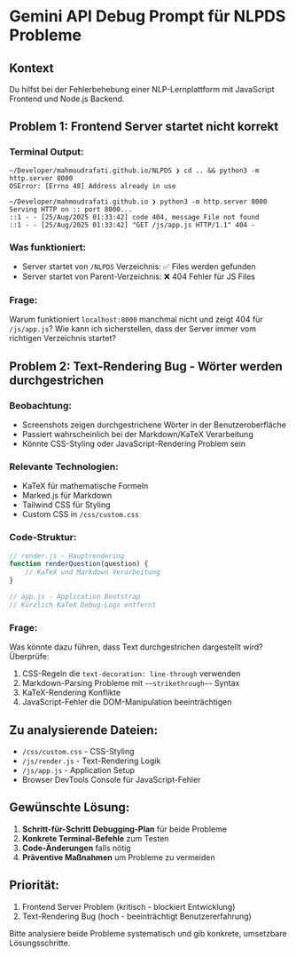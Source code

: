 # Gemini API Debug Prompt für NLPDS Probleme

## Kontext
Du hilfst bei der Fehlerbehebung einer NLP-Lernplattform mit JavaScript Frontend und Node.js Backend.

## Problem 1: Frontend Server startet nicht korrekt

### Terminal Output:
```
~/Developer/mahmoudrafati.github.io/NLPDS ❯ cd .. && python3 -m http.server 8000
OSError: [Errno 48] Address already in use

~/Developer/mahmoudrafati.github.io ❯ python3 -m http.server 8000  
Serving HTTP on :: port 8000...
::1 - - [25/Aug/2025 01:33:42] code 404, message File not found
::1 - - [25/Aug/2025 01:33:42] "GET /js/app.js HTTP/1.1" 404 -
```

### Was funktioniert:
- Server startet von `/NLPDS` Verzeichnis: ✅ Files werden gefunden
- Server startet von Parent-Verzeichnis: ❌ 404 Fehler für JS Files

### Frage:
Warum funktioniert `localhost:8000` manchmal nicht und zeigt 404 für `/js/app.js`? Wie kann ich sicherstellen, dass der Server immer vom richtigen Verzeichnis startet?

## Problem 2: Text-Rendering Bug - Wörter werden durchgestrichen

### Beobachtung:
- Screenshots zeigen durchgestrichene Wörter in der Benutzeroberfläche
- Passiert wahrscheinlich bei der Markdown/KaTeX Verarbeitung
- Könnte CSS-Styling oder JavaScript-Rendering Problem sein

### Relevante Technologien:
- KaTeX für mathematische Formeln
- Marked.js für Markdown
- Tailwind CSS für Styling
- Custom CSS in `/css/custom.css`

### Code-Struktur:
```javascript
// render.js - Hauptrendering
function renderQuestion(question) {
    // KaTeX und Markdown Verarbeitung
}

// app.js - Application Bootstrap  
// Kürzlich KaTeX Debug-Logs entfernt
```

### Frage:
Was könnte dazu führen, dass Text durchgestrichen dargestellt wird? Überprüfe:
1. CSS-Regeln die `text-decoration: line-through` verwenden
2. Markdown-Parsing Probleme mit `~~strikethrough~~` Syntax
3. KaTeX-Rendering Konflikte
4. JavaScript-Fehler die DOM-Manipulation beeinträchtigen

## Zu analysierende Dateien:
- `/css/custom.css` - CSS-Styling
- `/js/render.js` - Text-Rendering Logik  
- `/js/app.js` - Application Setup
- Browser DevTools Console für JavaScript-Fehler

## Gewünschte Lösung:
1. **Schritt-für-Schritt Debugging-Plan** für beide Probleme
2. **Konkrete Terminal-Befehle** zum Testen
3. **Code-Änderungen** falls nötig
4. **Präventive Maßnahmen** um Probleme zu vermeiden

## Priorität:
1. Frontend Server Problem (kritisch - blockiert Entwicklung)
2. Text-Rendering Bug (hoch - beeinträchtigt Benutzererfahrung)

Bitte analysiere beide Probleme systematisch und gib konkrete, umsetzbare Lösungsschritte.
